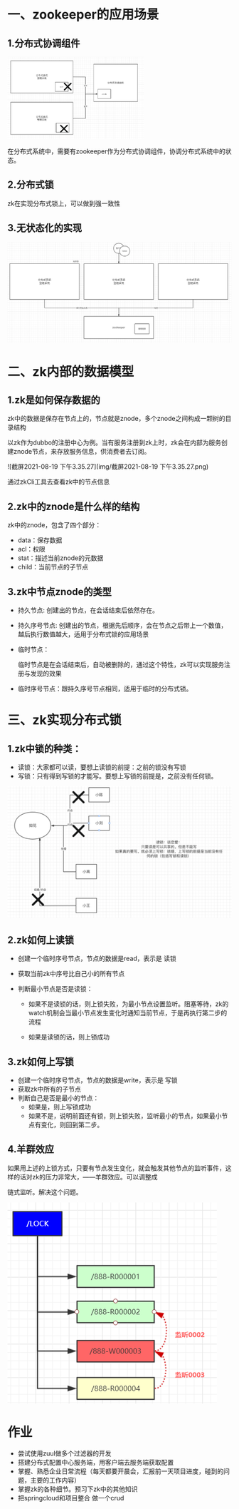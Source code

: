 # 一、zookeeper的应用场景

## 1.分布式协调组件

<img src="img/截屏2021-08-19 下午2.56.35.png" alt="截屏2021-08-19 下午2.56.35" style="zoom:30%;" />

在分布式系统中，需要有zookeeper作为分布式协调组件，协调分布式系统中的状态。

## 2.分布式锁

zk在实现分布式锁上，可以做到强一致性

## 3.无状态化的实现

<img src="img/截屏2021-08-19 下午3.03.04.png" alt="截屏2021-08-19 下午3.03.04" style="zoom:50%;" />



# 二、zk内部的数据模型

## 1.zk是如何保存数据的

zk中的数据是保存在节点上的，节点就是znode，多个znode之间构成一颗树的目录结构

以zk作为dubbo的注册中心为例。当有服务注册到zk上时，zk会在内部为服务创建znode节点，来存放服务信息，供消费者去订阅。

![截屏2021-08-19 下午3.35.27](img/截屏2021-08-19 下午3.35.27.png)

通过zkCli工具去查看zk中的节点信息

## 2.zk中的znode是什么样的结构

zk中的znode，包含了四个部分：

- data：保存数据
- acl：权限
- stat：描述当前znode的元数据
- child：当前节点的子节点

## 3.zk中节点znode的类型

- 持久节点: 创建出的节点，在会话结束后依然存在。

- 持久序号节点: 创建出的节点，根据先后顺序，会在节点之后带上一个数值，越后执行数值越大，适用于分布式锁的应用场景

- 临时节点：

  临时节点是在会话结束后，自动被删除的，通过这个特性，zk可以实现服务注册与发现的效果

- 临时序号节点：跟持久序号节点相同，适用于临时的分布式锁。



# 三、zk实现分布式锁

## 1.zk中锁的种类：

- 读锁：大家都可以读，要想上读锁的前提：之前的锁没有写锁
- 写锁：只有得到写锁的才能写。要想上写锁的前提是，之前没有任何锁。

<img src="img/截屏2021-08-19 下午4.07.31.png" alt="截屏2021-08-19 下午4.07.31" style="zoom:50%;" />



## 2.zk如何上读锁

- 创建一个临时序号节点，节点的数据是read，表示是 读锁

- 获取当前zk中序号比自己小的所有节点

- 判断最小节点是否是读锁：

  - 如果不是读锁的话，则上锁失败，为最小节点设置监听。阻塞等待，zk的watch机制会当最小节点发生变化时通知当前节点，于是再执行第二步的流程

  - 如果是读锁的话，则上锁成功

## 3.zk如何上写锁

- 创建一个临时序号节点，节点的数据是write，表示是 写锁
- 获取zk中所有的子节点
- 判断自己是否是最小的节点：
  - 如果是，则上写锁成功
  - 如果不是，说明前面还有锁，则上锁失败，监听最小的节点，如果最小节点有变化，则回到第二步。

## 4.羊群效应

如果用上述的上锁方式，只要有节点发生变化，就会触发其他节点的监听事件，这样的话对zk的压力非常大，——羊群效应。可以调整成

链式监听。解决这个问题。

![图片](pic\JgVYw2L6xJcny6CN.png!thumbnail)



# 作业

- 尝试使用zuul做多个过滤器的开发
- 搭建分布式配置中心服务端，用客户端去服务端获取配置
- 掌握、熟悉企业日常流程（每天都要开晨会，汇报前一天项目进度，碰到的问题，主要的工作内容）
- 掌握zk的各种细节。预习下zk中的其他知识
- 把springcloud和项目整合 做一个crud